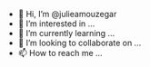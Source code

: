 - 👋 Hi, I’m @julieamouzegar
- 👀 I’m interested in ...
- 🌱 I’m currently learning ...
- 💞️ I’m looking to collaborate on ...
- 📫 How to reach me ...

<!---
julieamouzegar/julieamouzegar is a ✨ special ✨ repository because its `README.md` (this file) appears on your GitHub profile.
You can click the Preview link to take a look at your changes.
--->
